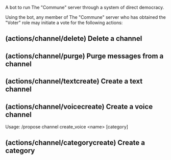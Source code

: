 A bot to run The "Commune" server through a system of direct democracy.

Using the bot, any member of The "Commune" server who has obtained the "Voter" role may initiate a vote for the following actions:

## (actions/channel/delete) Delete a channel

## (actions/channel/purge) Purge messages from a channel

## (actions/channel/textcreate) Create a text channel

## (actions/channel/voicecreate) Create a voice channel
Usage: /propose channel create_voice \<name\> \[category\]

## (actions/channel/categorycreate) Create a category
